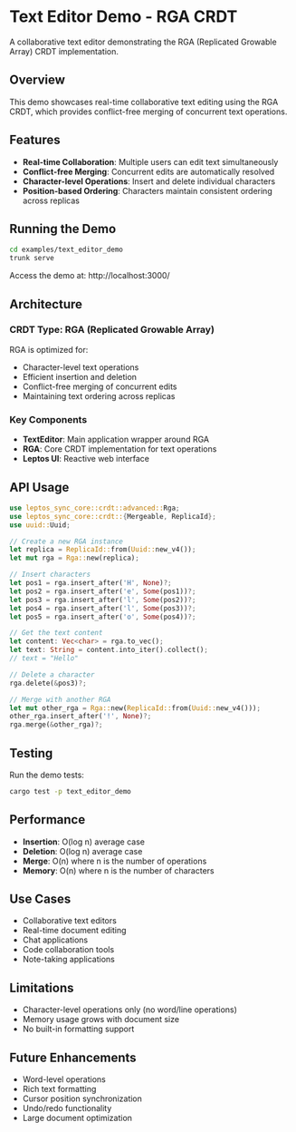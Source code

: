 # Text Editor Demo - RGA CRDT

A collaborative text editor demonstrating the RGA (Replicated Growable Array) CRDT implementation.

## Overview

This demo showcases real-time collaborative text editing using the RGA CRDT, which provides conflict-free merging of concurrent text operations.

## Features

- **Real-time Collaboration**: Multiple users can edit text simultaneously
- **Conflict-free Merging**: Concurrent edits are automatically resolved
- **Character-level Operations**: Insert and delete individual characters
- **Position-based Ordering**: Characters maintain consistent ordering across replicas

## Running the Demo

```bash
cd examples/text_editor_demo
trunk serve
```

Access the demo at: http://localhost:3000/

## Architecture

### CRDT Type: RGA (Replicated Growable Array)

RGA is optimized for:
- Character-level text operations
- Efficient insertion and deletion
- Conflict-free merging of concurrent edits
- Maintaining text ordering across replicas

### Key Components

- **TextEditor**: Main application wrapper around RGA
- **RGA**: Core CRDT implementation for text operations
- **Leptos UI**: Reactive web interface

## API Usage

```rust
use leptos_sync_core::crdt::advanced::Rga;
use leptos_sync_core::crdt::{Mergeable, ReplicaId};
use uuid::Uuid;

// Create a new RGA instance
let replica = ReplicaId::from(Uuid::new_v4());
let mut rga = Rga::new(replica);

// Insert characters
let pos1 = rga.insert_after('H', None)?;
let pos2 = rga.insert_after('e', Some(pos1))?;
let pos3 = rga.insert_after('l', Some(pos2))?;
let pos4 = rga.insert_after('l', Some(pos3))?;
let pos5 = rga.insert_after('o', Some(pos4))?;

// Get the text content
let content: Vec<char> = rga.to_vec();
let text: String = content.into_iter().collect();
// text = "Hello"

// Delete a character
rga.delete(&pos3)?;

// Merge with another RGA
let mut other_rga = Rga::new(ReplicaId::from(Uuid::new_v4()));
other_rga.insert_after('!', None)?;
rga.merge(&other_rga)?;
```

## Testing

Run the demo tests:

```bash
cargo test -p text_editor_demo
```

## Performance

- **Insertion**: O(log n) average case
- **Deletion**: O(log n) average case  
- **Merge**: O(n) where n is the number of operations
- **Memory**: O(n) where n is the number of characters

## Use Cases

- Collaborative text editors
- Real-time document editing
- Chat applications
- Code collaboration tools
- Note-taking applications

## Limitations

- Character-level operations only (no word/line operations)
- Memory usage grows with document size
- No built-in formatting support

## Future Enhancements

- Word-level operations
- Rich text formatting
- Cursor position synchronization
- Undo/redo functionality
- Large document optimization
